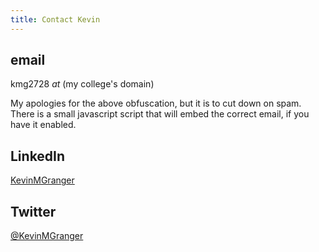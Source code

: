 ```yaml
---
title: Contact Kevin
---
```


<h2>email</h2>
<p id="email"><noscript>kmg2728 <em>at</em> (my college's domain)</noscript></p>
<noscript><p>My apologies for the above obfuscation, but it is to cut down on spam.  There is a small javascript script that will embed the correct email, if you have it enabled.</p></noscript>

## LinkedIn
[KevinMGranger](https://www.linkedin.com/in/kevinmgranger)

## Twitter
[@KevinMGranger](http://twitter.com/KevinMGranger)

<script>
var k = "kmg2728", m = "rit", g = "edu";
var email = k + "@" + m + "." + g;
document.getElementById("email").innerHTML = '<a href="mailto:' + email + '">' + email + '</a>';
</script>

